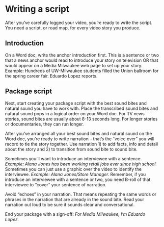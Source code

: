 # Writing a script

After you’ve carefully logged your video, you’re ready to write the script. You need a script, or road map, for every video story you produce.

## Introduction

On a Word doc, write the anchor introduction first. This is a sentence or two that a news anchor would read to introduce your story on television OR that would appear on a Media Milwaukee web page to set up your story. Example: Hundreds of UW-Milwaukee students filled the Union ballroom for the spring career fair. Eduardo Lopez reports. 

## Package script

Next, start creating your package script with the best sound bites and natural sound you have to work with. Place the transcribed sound bites and natural sound pops in a logical order on your Word doc. For TV news stories, sound bites are usually about 8-13 seconds long. For longer stories or documentaries, they can run longer.

After you’ve arranged all your best sound bites and natural sound on the Word doc, you’re ready to write narration – that’s the “voice over” you will record to tie the story together. Use narration 1\) to add facts, info and detail about the story and 2\) to transition from sound bite to sound bite.

Sometimes you’ll want to introduce an interviewee with a sentence. _Example: Alana Jones has been working retail jobs ever since high school._ Sometimes you can just use a graphic over the video to identify the interviewee. _Example: Alana Jones/Store Manager._ Remember, if you introduce an interviewee with a sentence or two, you need B-roll of that interviewee to “cover” your sentence of narration.

Avoid “echoes” in your narration. That means repeating the same words or phrases in the narration that are already in the sound bite. Read your narration out loud to be sure it sounds clear and conversational.

End your package with a sign-off: _For Media Milwaukee, I’m Eduardo Lopez._

